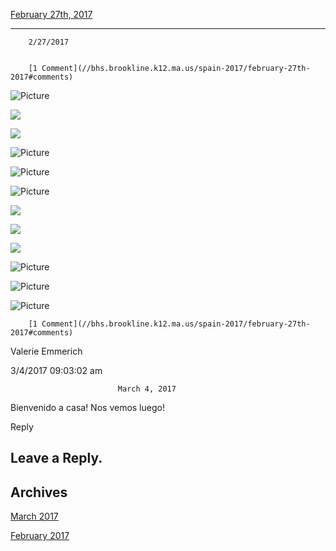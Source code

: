 [February 27th, 2017](//bhs.brookline.k12.ma.us/spain-2017/february-27th-2017)

			
-----------------------------------------------------------------------------------

		2/27/2017
	

		[1 Comment](//bhs.brookline.k12.ma.us/spain-2017/february-27th-2017#comments)
	

 ![Picture](/uploads/8/0/1/5/801512/image7-2_orig.jpg)

[![](/uploads/8/0/1/5/801512/image7-3.jpg)](/uploads/8/0/1/5/801512/image7-3_orig.jpg)

[![](/uploads/8/0/1/5/801512/image8-2.jpg)](/uploads/8/0/1/5/801512/image8-2_orig.jpg)

 ![Picture](/uploads/8/0/1/5/801512/image6-4_orig.jpg)

 ![Picture](/uploads/8/0/1/5/801512/image4-4_orig.jpg)

 ![Picture](/uploads/8/0/1/5/801512/image6-3_1_orig.jpg)

[![](/uploads/8/0/1/5/801512/image3-5.jpg)](/uploads/8/0/1/5/801512/image3-5_orig.jpg)

[![](/uploads/8/0/1/5/801512/image4-5.jpg)](/uploads/8/0/1/5/801512/image4-5_orig.jpg)

[![](/uploads/8/0/1/5/801512/image5-6.jpg)](/uploads/8/0/1/5/801512/image5-6_orig.jpg)

 ![Picture](/uploads/8/0/1/5/801512/image5-5_orig.jpg)

 ![Picture](/uploads/8/0/1/5/801512/image2-6_orig.jpg)

 ![Picture](/uploads/8/0/1/5/801512/image3-4_orig.jpg)

		[1 Comment](//bhs.brookline.k12.ma.us/spain-2017/february-27th-2017#comments)
	

Valerie Emmerich
						

3/4/2017 09:03:02 am

							March 4, 2017  
  
Bienvenido a casa! Nos vemos luego!
					

Reply
									

  
  
  

Leave a Reply.
--------------

Archives
--------

[March 2017](/spain-2017/archives/03-2017)
		  
[February 2017](/spain-2017/archives/02-2017)